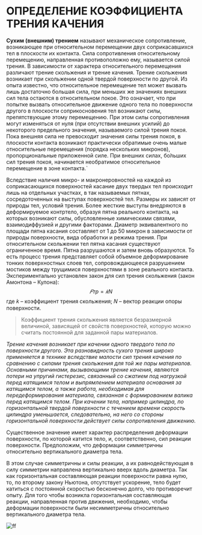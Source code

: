 # ОПРЕДЕЛЕНИЕ КОЭФФИЦИЕНТА ТРЕНИЯ КАЧЕНИЯ


**Сухим (внешним) трением** называют механическое сопротивление, возникающее при относительном перемещении двух соприкасавшихся тел в плоскости их контакта. Сила сопротивления относительному перемещению, направленная противоположно ему, называется силой трения. В зависимости от характера относительного перемещения различают трение скольжения и трение качения.
Трение скольжения возникает при скольжении одной твердой поверхности по другой. Из опыта известно, что относительное перемещение тел может вызвать лишь достаточно большая сила, при меньших же значениях внешних сил тела остаются в относительном покое. Это означает, что при попытке вызвать относительное движение одного тела по поверхности другого в плоскости соприкосновения тел возникают силы, препятствующие этому перемещению. При этом силы сопротивления могут изменяться от нуля (при отсутствии внешних усилий) до некоторого предельного значения, называемого силой трения покоя. Пока внешняя сила не превосходит значения силы трения покоя, в плоскости контакта возникают практически обратимые очень малые относительные перемещения (порядка нескольких микронов), пропорциональные приложенной силе. При внешних силах, бо́льших сил трения покоя, начинается необратимое относительное перемещение в зоне контакта.`

Вследствие наличия микро- и макронеровностей на каждой из соприкасающихся поверхностей касание двух твердых тел происходит лишь на отдельных участках, в так называемых пятнах, сосредоточенных на выступах поверхностей тел. Размеры их зависят от природы тел, условий трения. Более жесткие выступы внедряются в деформируемое контртело, образуя пятна реального контакта, на которых возникают силы, обусловленные химическими связями, взаимодиффузией и другими факторами.
Диаметр эквивалентного по площади пятна касания составляет от 1 до 50 микрон в зависимости от природы поверхности, вида обработки и режима трения. При относительном скольжении тел пятна касания существуют ограниченное время. Пятна разрушаются и затем вновь образуются. То есть процесс трения представляет собой объемное деформирование тонких поверхностных слоев тел, сопровождающееся разрушением мостиков между трущимися поверхностями в зоне реального контакта.
Экспериментально установлен закон для сил трения скольжения (закон Амонтона – Кулона):
$$𝐹тр=𝑘N$$
где 𝑘 – коэффициент трения скольжения; 𝑁 – вектор реакции опоры поверхности.

> Коэффициент трения скольжения является безразмерной величиной, зависящей от свойств поверхностей, которую можно считать постоянной для заданной пары материалов.

_Трение качения возникает при качении одного твердого тела по поверхности другого. Эта разновидность сухого трения широко применяется в технике вследствие малости сил трения качения по сравнению с силами трения скольжения для той же пары материалов. Основными причинами, вызывающими трение качения, являются потери на упругий гистерезис, связанный со сжатием под нагрузкой перед катящимся телом и выпрямлением материала основания за катящимся телом, а также работа, необходимая для передеформирования материала, связанная с формированием валика перед катящимся телом. При качении тела, например цилиндра, по горизонтальной твердой поверхности с течением времени скорость цилиндра уменьшается, следовательно, на него со стороны горизонтальной поверхности действует силы сопротивления движению._

Существенное значение имеет характер распределения деформации поверхности, по которой катится тело, и, соответственно, сил реакции поверхности. Предположим, что деформации симметричны относительно вертикального диаметра тела.

В этом случае симметричны и силы реакции, а их равнодействующая в силу симметрии направлена вертикально вверх вдоль диаметра. Так как горизонтальная составляющая реакции поверхности равна нулю, то, по второму закону Ньютона, отсутствует ускорение, тело будет катиться с постоянной скоростью бесконечно долго, что противоречит опыту. Для того чтобы возникла горизонтальная составляющая реакции, направленная против движения, необходимо, чтобы деформации поверхности были несимметричны относительно вертикального диаметра тела.

![ff]()
